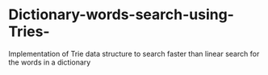 # Dictionary-words-search-using-Tries-
Implementation of Trie data structure to search faster than linear search for the words in a dictionary
